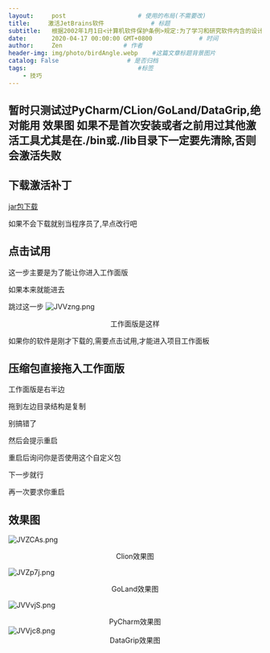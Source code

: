 ```yaml
---
layout:     post                    # 使用的布局(不需要改)
title:     激活JetBrains软件             # 标题
subtitle:   根据2002年1月1日<计算机软件保护条例>规定:为了学习和研究软件内含的设计思想和原理,通过安装,显示,传输或者存储软件等方式使用软件的,可以不经软件著作权人许可,不向其支付报酬! #副标题
date:       2020-04-17 00:00:00 GMT+0800             # 时间
author:     Zen                 # 作者
header-img: img/photo/birdAngle.webp    #这篇文章标题背景图片
catalog: False                   # 是否归档
tags:                               #标签
    - 技巧
---
```


暂时只测试过PyCharm/CLion/GoLand/DataGrip,绝对能用
效果图
**如果不是首次安装或者之前用过其他激活工具尤其是在./bin或./lib目录下一定要先清除,否则会激活失败**
----
## 下载激活补丁

[jar包下载](https://drive.google.com/open?id=1b24kOvPutninO-Az2zT0JqWDICWJbMLs)

如果不会下载就别当程序员了,早点改行吧

## 点击试用

这一步主要是为了能让你进入工作面版

如果本来就能进去

跳过这一步
![JVVzng.png](https://s1.ax1x.com/2020/04/17/JVVzng.png)
<center>工作面版是这样</center>

如果你的软件是刚才下载的,需要点击试用,才能进入项目工作面板

## 压缩包直接拖入工作面版

工作面版是右半边

拖到左边目录结构是复制

别搞错了

然后会提示重启

重启后询问你是否使用这个自定义包

下一步就行

再一次要求你重启

## 效果图

![JVZCAs.png](https://s1.ax1x.com/2020/04/17/JVZCAs.png "CLion")<center>Clion效果图</center>

![JVZp7j.png](https://s1.ax1x.com/2020/04/17/JVZp7j.png "GoLand")<center>GoLand效果图</center>

![JVVvjS.png](https://s1.ax1x.com/2020/04/17/JVVvjS.png "PyCharm")<center>PyCharm效果图</center>
![JVVjc8.png](https://s1.ax1x.com/2020/04/17/JVVjc8.png "DataGrip")<center>DataGrip效果图</center>
